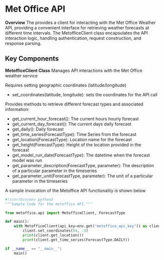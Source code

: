 # Met Office API

**Overview**
The provides a client for interacting with the Met Office Weather API, providing a convenient interface for retrieving weather forecasts at different time intervals. The MetofficeClient class encapsulates the API interaction logic, handling authentication, request construction, and response parsing.

## Key Components

**MetofficeClient Class**
Manages API interactions with the Met Office weather service

Requires setting geographic coordinates (latitude/longitude)

- set_coordinates(latitude, longitude): sets the coordinates for the API call

Provides methods to retrieve different forecast types and associated information:

- get_current_hour_forecast(): The current hours hourly forecast
- get_current_day_forecast(): The current days daily forecast
- get_daily(): Daily forecast
- get_time_series(ForecastType): Time Series from the forecast
- get_location(ForecastType): Location name for the forecast
- get_height(ForecastType): Height of the location provided in the forecast
- get_model_run_date(ForecastType): The datetime when the forecast model was run
- get_parameter_description(ForecastType, parameter): The description of a particular parameter in the timeseries
- get_parameter_unit(ForecastType, parameter): The unit of a particular parameter in the timeseries  

A sample invocation of the Metoffice API functionality is shown below

```python
#!/usr/bin/env python3
"""Sample Code for the metoffice API."""

from metoffice.api import MetofficeClient, ForecastType

def main():
    with MetofficeClient(api_key=env.get("metoffice_api_key")) as client:
        client.set_coordinates(54, -3)
        print(client.get_location())        
        print(client.get_time_series(ForecastType.DAILY))

if __name__ == "__main__":
    main()
```
